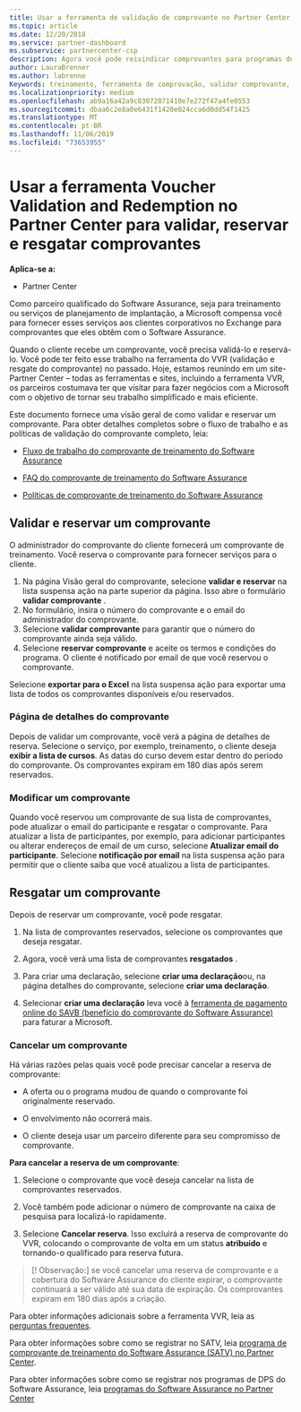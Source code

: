```yaml
---
title: Usar a ferramenta de validação de comprovante no Partner Center para treinamento e outros comprovantes | Centro de parceiros
ms.topic: article
ms.date: 12/20/2018
ms.service: partner-dashboard
ms.subservice: partnercenter-csp
description: Agora você pode reivindicar comprovantes para programas de treinamento e Software Assurance no Partner Center
author: LauraBrenner
ms.author: labrenne
Keywords: treinamento, ferramenta de comprovação, validar comprovante, declarações do Software Assurance, DPS, SATV
ms.localizationpriority: medium
ms.openlocfilehash: ab9a16a42a9c83072871418e7e272f47a4fe0553
ms.sourcegitcommit: dbaa6c2e8a0e6431f1420e024cca6d0dd54f1425
ms.translationtype: MT
ms.contentlocale: pt-BR
ms.lasthandoff: 11/06/2019
ms.locfileid: "73653955"
---
```

# <a name="use-the-voucher-validation-and-redemption-tool-in-partner-center-to-validate-reserve-and-redeem-vouchers"></a>Usar a ferramenta Voucher Validation and Redemption no Partner Center para validar, reservar e resgatar comprovantes 

**Aplica-se a:**

- Partner Center

Como parceiro qualificado do Software Assurance, seja para treinamento ou serviços de planejamento de implantação, a Microsoft compensa você para fornecer esses serviços aos clientes corporativos no Exchange para comprovantes que eles obtêm com o Software Assurance.

Quando o cliente recebe um comprovante, você precisa validá-lo e reservá-lo. Você pode ter feito esse trabalho na ferramenta do VVR (validação e resgate do comprovante) no passado. Hoje, estamos reunindo em um site-Partner Center – todas as ferramentas e sites, incluindo a ferramenta VVR, os parceiros costumava ter que visitar para fazer negócios com a Microsoft com o objetivo de tornar seu trabalho simplificado e mais eficiente.

Este documento fornece uma visão geral de como validar e reservar um comprovante. Para obter detalhes completos sobre o fluxo de trabalho e as políticas de validação do comprovante completo, leia: 

- [Fluxo de trabalho do comprovante de treinamento do Software Assurance](https://query.prod.cms.rt.microsoft.com/cms/api/am/binary/RE3krfK)

- [FAQ do comprovante de treinamento do Software Assurance](https://query.prod.cms.rt.microsoft.com/cms/api/am/binary/RE3kz5o) 

- [Políticas de comprovante de treinamento do Software Assurance](https://query.prod.cms.rt.microsoft.com/cms/api/am/binary/RE3koEP) 


## <a name="validate-and-reserve-a-voucher"></a>Validar e reservar um comprovante

O administrador do comprovante do cliente fornecerá um comprovante de treinamento. Você reserva o comprovante para fornecer serviços para o cliente.

1. Na página Visão geral do comprovante, selecione **validar e reservar** na lista suspensa ação na parte superior da página. Isso abre o formulário **validar comprovante** .
2. No formulário, insira o número do comprovante e o email do administrador do comprovante.
3. Selecione **validar comprovante** para garantir que o número do comprovante ainda seja válido.
4. Selecione **reservar comprovante** e aceite os termos e condições do programa. O cliente é notificado por email de que você reservou o comprovante.

Selecione **exportar para o Excel** na lista suspensa ação para exportar uma lista de todos os comprovantes disponíveis e/ou reservados.

### <a name="voucher-details-page"></a>Página de detalhes do comprovante

Depois de validar um comprovante, você verá a página de detalhes de reserva. Selecione o serviço, por exemplo, treinamento, o cliente deseja **exibir a lista de cursos**.
As datas do curso devem estar dentro do período do comprovante. Os comprovantes expiram em 180 dias após serem reservados.

### <a name="modify-a-voucher"></a>Modificar um comprovante

Quando você reservou um comprovante de sua lista de comprovantes, pode atualizar o email do participante e resgatar o comprovante. Para atualizar a lista de participantes, por exemplo, para adicionar participantes ou alterar endereços de email de um curso, selecione **Atualizar email do participante**. Selecione **notificação por email** na lista suspensa ação para permitir que o cliente saiba que você atualizou a lista de participantes.

## <a name="redeem-a-voucher"></a>Resgatar um comprovante

Depois de reservar um comprovante, você pode resgatar. 

1. Na lista de comprovantes reservados, selecione os comprovantes que deseja resgatar. 
2. Agora, você verá uma lista de comprovantes **resgatados** .

4. Para criar uma declaração, selecione **criar uma declaração**ou, na página detalhes do comprovante, selecione **criar uma declaração**.

5. Selecionar **criar uma declaração** leva você à [ferramenta de pagamento online do SAVB (benefício do comprovante do Software Assurance)](https://planningservices.partners.extranet.microsoft.com/en/Pages/getpaid.aspx) para faturar a Microsoft.


### <a name="cancel-a-voucher"></a>Cancelar um comprovante

Há várias razões pelas quais você pode precisar cancelar a reserva de comprovante:

- A oferta ou o programa mudou de quando o comprovante foi originalmente reservado.

- O envolvimento não ocorrerá mais.

- O cliente deseja usar um parceiro diferente para seu compromisso de comprovante.

**Para cancelar a reserva de um comprovante**:

1. Selecione o comprovante que você deseja cancelar na lista de comprovantes reservados.

2. Você também pode adicionar o número de comprovante na caixa de pesquisa para localizá-lo rapidamente. 

3. Selecione **Cancelar reserva**. Isso excluirá a reserva de comprovante do VVR, colocando o comprovante de volta em um status **atribuído** e tornando-o qualificado para reserva futura.

>[! Observação:] se você cancelar uma reserva de comprovante e a cobertura do Software Assurance do cliente expirar, o comprovante continuará a ser válido até sua data de expiração. Os comprovantes expiram em 180 dias após a criação.

Para obter informações adicionais sobre a ferramenta VVR, leia as [perguntas frequentes](vvr-faq.md).

Para obter informações sobre como se registrar no SATV, leia [programa de comprovante de treinamento do Software Assurance (SATV) no Partner Center](software-assurance-satv.md).

Para obter informações sobre como se registrar nos programas de DPS do Software Assurance, leia [programas do Software Assurance no Partner Center](software-assurance-dps.md)

